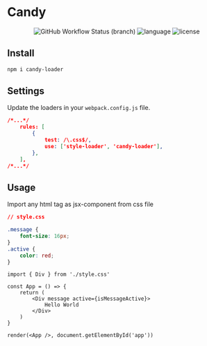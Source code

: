 # Candy

<div align="center">
<img src="https://img.shields.io/github/workflow/status/iminside/candy-loader/Node.js%20CI/master" alt="GitHub Workflow Status (branch)" /> 
<img src="https://img.shields.io/github/languages/top/iminside/candy-loader" alt="language" />
<img src="https://img.shields.io/npm/l/candy-loader" alt="license" />  
</div>

## Install

```bash
npm i candy-loader
```

## Settings

Update the loaders in your `webpack.config.js` file.

```json
/*...*/
    rules: [
        {
            test: /\.css$/,
            use: ['style-loader', 'candy-loader'],
        },
    ],
/*...*/
```

## Usage

Import any html tag as jsx-component from css file

```css
// style.css

.message {
    font-size: 16px;
}
.active {
    color: red;
}
```

```tsx
import { Div } from './style.css'

const App = () => {
    return (
        <Div message active={isMessageActive}>
            Hello World
        </Div>
    )
}

render(<App />, document.getElementById('app'))
```

